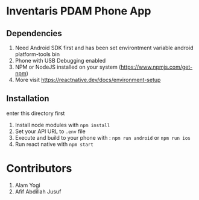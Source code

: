 # Inventaris PDAM Phone App

## Dependencies

1. Need Android SDK first and has been set environtment variable android platform-tools bin
2. Phone with USB Debugging enabled
3. NPM or NodeJS installed on your system (https://www.npmjs.com/get-npm)
4. More visit https://reactnative.dev/docs/environment-setup

## Installation

enter this directory first

1. Install node modules with `npm install`
2. Set your API URL to `.env` file
3. Execute and build to your phone with : `npm run android` or `npm run ios`
4. Run react native with `npm start`

# Contributors
1. Alam Yogi
2. Afif Abdillah Jusuf
